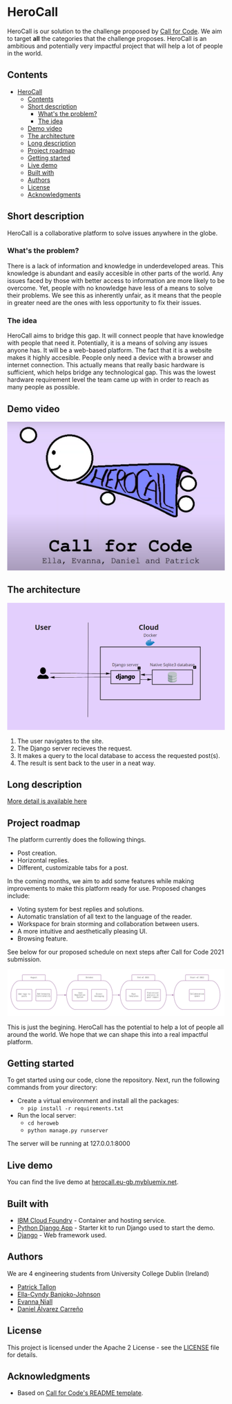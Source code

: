 # HeroCall

HeroCall is our solution to the challenge proposed by [Call for Code](https://developer.ibm.com/callforcode/). We aim to target **all** the  categories that the challenge proposes. HeroCall is an ambitious and potentially very impactful project that will help a lot of people in the world.

## Contents

- [HeroCall](#herocall)
  - [Contents](#contents)
  - [Short description](#short-description)
    - [What's the problem?](#whats-the-problem)
    - [The idea](#the-idea)
  - [Demo video](#demo-video)
  - [The architecture](#the-architecture)
  - [Long description](#long-description)
  - [Project roadmap](#project-roadmap)
  - [Getting started](#getting-started)
  - [Live demo](#live-demo)
  - [Built with](#built-with)
  - [Authors](#authors)
  - [License](#license)
  - [Acknowledgments](#acknowledgments)

## Short description
HeroCall is a collaborative platform to solve issues anywhere in the globe.

### What's the problem?

There is a lack of information and knowledge in underdeveloped areas. This knowledge is abundant and easily accesible in other parts of the world. Any issues faced by those with better access to information are more likely to be overcome. Yet, people with no knowledge have less of a means to solve their problems. We see this as inherently unfair, as it means that the people in greater need are the ones with less opportunity to fix their issues.

### The idea

HeroCall aims to bridge this gap. It will connect people that have knowledge with people that need it. Potentially, it is a means of solving any issues anyone has. It will be a web-based platform. The fact that it is a website makes it highly accesible. People only need a device with a browser and internet connection. This actually means that really basic hardware is sufficient, which helps bridge any technological gap. This was the lowest hardware requirement level the team came up with in order to reach as many people as possible.

## Demo video

[![Watch the video](./images/HeroCall-video-image.png)](https://youtu.be/SyU1_-q-b6U)

## The architecture

![Architecture](./images/architecture.png)

1. The user navigates to the site.
2. The Django server recieves the request.
3. It makes a query to the local database to access the requested post(s).
4. The result is sent back to the user in a neat way.

## Long description

[More detail is available here](./DESCRIPTION.md)

## Project roadmap

The platform currently does the following things.

- Post creation.
- Horizontal replies.
- Different, customizable tabs for a post.

In the coming months, we aim to add some features while making improvements to make this platform ready for use. Proposed changes include:
- Voting system for best replies and solutions.
- Automatic translation of all text to the language of the reader.
- Workspace for brain storming and collaboration between users.
- A more intuitive and aesthetically pleasing UI.
- Browsing feature.

See below for our proposed schedule on next steps after Call for Code 2021 submission.

![Roadmap](./images/roadmap.png)

This is just the begining. HeroCall has the potential to help a lot of people all around the world. We hope that we can shape this into a real impactful platform.

## Getting started

To get started using our code, clone the repository. Next, run the following commands from your directory:

- Create a virtual environment and install all the packages:
  - `pip install -r requirements.txt`
- Run the local server:
  - `cd heroweb`
  - `python manage.py runserver`

The server will be running at 127.0.0.1:8000

## Live demo

You can find the live demo at [herocall.eu-gb.mybluemix.net](https://herocall.eu-gb.mybluemix.net/).

## Built with

- [IBM Cloud Foundry](https://cloud.ibm.com/cloudfoundry/overview) - Container and hosting service.
- [Python Django App](https://cloud.ibm.com/developer/appservice/create-app?starterKit=5ef1a664-8ff5-3ebb-b6d2-a8478e3cb789&defaultLanguage=undefined) - Starter kit to run Django used to start the demo.
- [Django](https://www.djangoproject.com/) - Web framework used.

## Authors

We are 4 engineering students from University College Dublin (Ireland)
- [Patrick Tallon](https://github.com/PatrickTallon)
- [Ella-Cyndy Banjoko-Johnson](https://github.com/THExR0CKxJoHNSoN)
- [Evanna Niall](https://github.com/evannaniall)
- [Daniel Álvarez Carreño](https://github.com/TuHechiceroFavorito)


## License

This project is licensed under the Apache 2 License - see the [LICENSE](LICENSE) file for details.

## Acknowledgments

- Based on [Call for Code's README template](https://github.com/Call-for-Code/Project-Sample).
